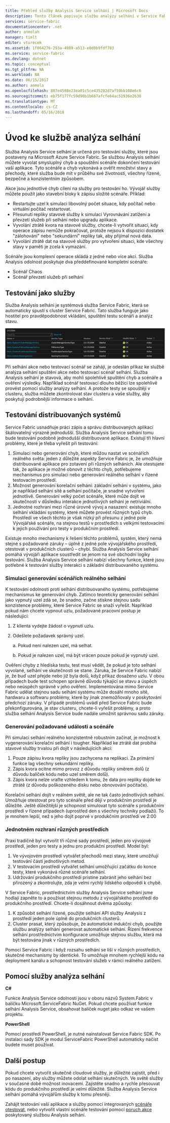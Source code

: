 ```yaml
---
title: Přehled služby Analysis Service selhání | Microsoft Docs
description: Tento článek popisuje službu analýzy selhání v Service Fabric vyvolat chyb a spuštěným scénáře testování pro vaše služby.
services: service-fabric
documentationcenter: .net
author: anmolah
manager: timlt
editor: vturecek
ms.assetid: 1f064276-293a-4989-a513-e0d0b9fdf703
ms.service: service-fabric
ms.devlang: dotnet
ms.topic: conceptual
ms.tgt_pltfrm: NA
ms.workload: NA
ms.date: 06/15/2017
ms.author: anmola
ms.openlocfilehash: 807e4588e23ea01c5ce435282d7af59bb108e6c6
ms.sourcegitcommit: eb75f177fc59d90b1b667afcfe64ac51936e2638
ms.translationtype: MT
ms.contentlocale: cs-CZ
ms.lasthandoff: 05/16/2018
---
```

# <a name="introduction-to-the-fault-analysis-service"></a>Úvod ke službě analýza selhání
Služba Analysis Service selhání je určená pro testování služby, které jsou postaveny na Microsoft Azure Service Fabric. Se službou Analysis selhání můžete vyvolat smysluplný chyb a spouštění scénáře dokončení testování vaší aplikace. Tyto scénáře a chyb vykonává a ověřit množství stavy a přechody, které služba bude mít v průběhu své životnosti, všechny řízené, bezpečné a konzistentním způsobem.

Akce jsou jednotlivé chyb cílení na služby pro testování ho. Vývojář služby můžete použít jako stavební bloky k zápisu složité scénáře. Příklad:

* Restartujte uzel k simulaci libovolný počet situace, kdy počítač nebo virtuální počítač restartovat.
* Přesunutí repliky stavové služby k simulaci Vyrovnávání zatížení a převzetí služeb při selhání nebo upgradu aplikace.
* Vyvolání ztrátě kvora na stavové služby, chcete-li vytvořit situaci, kdy operace zápisu nemůže pokračovat, protože nejsou k dispozici dostatek "zálohování" nebo "sekundární" repliky tak, aby přijímal nová data.
* Vyvolání ztrátě dat na stavové služby pro vytvoření situaci, kde všechny stavy v paměti je zcela k vymazání.

Scénáře jsou komplexní operace skládá z jedné nebo více akcí. Služba Analysis odolnost poskytuje dva předdefinované kompletní scénáře:

* Scénář Chaos
* Scénář převzetí služeb při selhání

## <a name="testing-as-a-service"></a>Testování jako služby
Služba Analysis selhání je systémová služba Service Fabric, která se automaticky spustí s cluster Service Fabric. Tato služba funguje jako hostitel pro pravděpodobnost vkládání, spuštění testu scénáři a analýz stavu. 

![Služba analýza selhání][0]

Při selhání akce nebo testovací scénář se zahájí, je odeslán příkaz ke službě analýza selhání spuštění akce nebo testovací scénář selhání. Služba Analysis selhání je stavová, aby mohli spolehlivě spuštění chyb a scénáře a ověření výsledky. Například scénář testovací dlouho běžící lze spolehlivě provést pomocí služby analýzy selhání. A protože testy se spouštějí v clusteru, služba můžete zkontrolovat stav clusteru a vaše služby, aby poskytují podrobnější informace o selhání.

## <a name="testing-distributed-systems"></a>Testování distribuovaných systémů
Service Fabric usnadňuje práci zápis a správu distribuovaných aplikací škálovatelný výrazně jednodušší. Služba Analysis Service selhání tomu bude testování podobně jednodušší distribuované aplikace. Existují tři hlavní problémy, které je třeba vyřešit při testování:

1. Simulaci nebo generování chyb, které můžou nastat ve scénářích reálného světa: jeden z důležité aspekty Service Fabric je, že umožňuje distribuované aplikace pro zotavení při různých selháních. Ale otestujete tak, že aplikace je možné obnovit z těchto chyb, potřebujeme mechanismus pro simulaci nebo generování reálného selhání v řízené testovacím prostředí.
2. Možnost generování korelační selhání: základní selhání v systému, jako je například selhání sítě a selhání počítače, je snadné vytvoření jednotlivě. Generování velký počet scénáře, které může dojít ve skutečnosti v důsledku interakce jednotlivých selhání je netriviální.
3. Jednotné rozhraní mezi různé úrovně vývoj a nasazení: existuje mnoho selhání vkládání systémy, které můžete provést různých typů chyb. Prostředí ve všech těchto je však nízký při přesunu z jedné pole Vývojářské scénáře, na stejnou testů v prostředích s velkými testovacími k jejich používání pro testy v produkčním prostředí.

Existuje mnoho mechanismy k řešení těchto problémů, systém, který nemá stejné s požadované záruky – úplně z jedné pole vývojářského prostředí, otestovat v produkčních clusterů – chybí. Služba Analysis Service selhání pomáhá vývojáři aplikace soustředit se jenom na své obchodní logiky testování. Služba Analysis Service selhání nabízí všechny funkce, které jsou potřebné k testování služby interakci s základní distribuovaného systému.

### <a name="simulatinggenerating-real-world-failure-scenarios"></a>Simulaci generování scénářích reálného selhání
K testování odolnosti proti selhání distribuovaného systému, potřebujeme mechanismus ke generování chyb. Zatímco teoreticky generování selhání jako vypnutý uzel zdá se, že snadno, začne stiskne stejnou sadu konzistence problémy, které Service Fabric se snaží vyřešit. Například pokud nám chcete vypnout uzlu, požadované pracovní postup je následující:

1. Z klienta vydejte žádost o vypnutí uzlu.
2. Odešlete požadavek správný uzel.
   
    a. Pokud není nalezen uzel, má selhat.
   
    b. Pokud je nalezen uzel, má být vrácen pouze pokud je vypnutý uzel.

Ověření chyby z hlediska testu, test musí vědět, že pokud je toto selhání vyvolané, selhání ve skutečnosti se stane. Záruka, že Service Fabric nabízí je, že buď uzel přejde nebo již byla dolů, když příkaz dosaženo uzlu. V obou případech bude test schopen správně důvodu týkající se stavu a úspěch nebo neúspěch správně v jeho ověření. Implementována mimo Service Fabric udělat stejnou sadu selhání systému může dosáhl mnoho sítě, hardwaru a softwaru problémy, které by jinak znemožňovaly v poskytování předchozí záruky. V případě problémů uvádí před Service Fabric bude překonfigurována, je stav clusteru, chcete-li vyřešit problémy, a proto služba selhání Analysis Service bude nadále umožnit správnou sadu záruky.

### <a name="generating-required-events-and-scenarios"></a>Generování požadované události a scénáře
Při simulaci selhání reálného konzistentně robustním začínat, je možnost k vygenerování korelační selhání i tougher. Například ke ztrátě dat probíhá stavové služby trvalou při dojít v následujících akcí:

1. Pouze zápisu kvora repliky jsou zachycena na replikaci. Za primární funkce lag všechny sekundární repliky.
2. Zápis kvora ocitne mimo provoz z důvodu repliky směrem dolů (z důvodu balíček kódu nebo uzel směrem dolů).
3. Zápis kvora nelze vraťte vzhledem k tomu, že data pro repliky dojde ke ztrátě (z důvodu poškozeného disku nebo obnovování počítače).

Korelační selhání dojít v reálném světě, ale ne tak často jednotlivých selhání. Umožňuje otestovat pro tyto scénáře před dějí v produkčním prostředí je důležité. Ještě důležitější je schopnost simulovat tyto scénáře s produkčním prostředí v řízené případech (uprostřed den s všechny techniky podlaží). To je mnohem lepší, než s jeho dojít poprvé v produkčním prostředí ve 2:00

### <a name="unified-experience-across-different-environments"></a>Jednotném rozhraní různých prostředích
Praxi tradičně byl vytvořit tři různé sady prostředí, jeden pro vývojové prostředí, jeden pro testy a jednu pro produkční prostředí. Model byl:

1. Ve vývojovém prostředí vytvářet přechodů mezi stavy, které umožňují testování částí jednotlivých metod.
2. V testovacím prostředí vytvářet selhání umožňující začátku do konce testy, které vykonává různé scénáře selhání.
3. Udržování produkčního prostředí pristine zabránit jeho selhání bez přirozený a zkontrolujte, zda je velmi rychlý lidského odpovědi k chybě.

V Service Fabric, prostřednictvím služby Analysis Service selhání jsme hodlají zapněte to a používat stejnou metodu z vývojářského prostředí do produkčního prostředí. Chcete-li dosáhnout dvěma způsoby:

1. K způsobit selhání řízené, použijte selhání API služby Analysis z prostředí jeden pole úplně do produkčních clusterů.
2. Cluster prasat, který způsobuje, že automatické indukční chyb, použijte službu analýzy selhání generovat automatické selhání. Řízení frekvence selhání prostřednictvím konfigurace umožňuje stejnou službu, která má být testována jinak v různých prostředích.

Pomocí Service Fabric i když rozsahu selhání se liší v různých prostředích, skutečné mechanismy by identické. To umožňuje mnohem rychlejší kódu na deployment kanálu a schopnost testování služeb v rámci reálného zatížení.

## <a name="using-the-fault-analysis-service"></a>Pomocí služby analýza selhání
**C#**

Funkce Analysis Service odolnosti jsou v oboru názvů System.Fabric v balíčku Microsoft.ServiceFabric NuGet. Pokud chcete používat funkce selhání Analysis Service, obsahovat balíček nuget jako odkaz ve vašem projektu.

**PowerShell**

Pomocí prostředí PowerShell, je nutné nainstalovat Service Fabric SDK. Po instalaci sady SDK je modul ServiceFabric PowerShell automaticky načíst budete muset používat.

## <a name="next-steps"></a>Další postup
Pokud chcete vytvořit skutečně cloudové služby, je důležité zajistit, před i po nasazení, aby služby můžete odolat selhání skutečných. Ve světě služby v současné době možnost inovacemi. Zajistěte snadno a rychle přesouvat kódu do produkčního prostředí je velmi důležité. Služba Analysis Service selhání pomáhá vývojářům služby k tomu přesněji.

Zahájit testování vaší aplikace a služby pomocí integrovaných [scénáře otestovat](service-fabric-testability-scenarios.md), nebo vytvořit vlastní scénáře testování pomocí [poruch akce](service-fabric-testability-actions.md) poskytovaný službou Analysis selhání.

<!--Image references-->
[0]: ./media/service-fabric-testability-overview/faultanalysisservice.png
